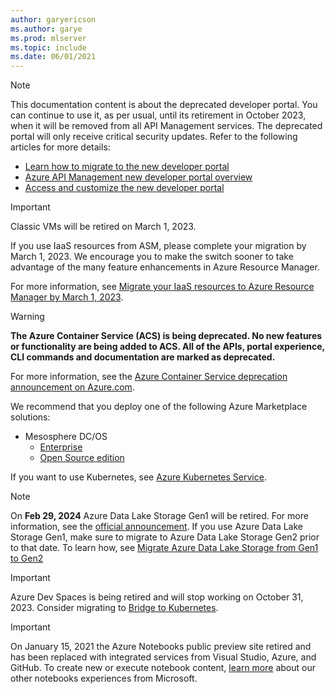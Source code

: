 ```yaml
---
author: garyericson
ms.author: garye
ms.prod: mlserver
ms.topic: include
ms.date: 06/01/2021
---
```


> [!NOTE]
> This documentation content is about the deprecated developer portal. You can continue to use it, as per usual, until its retirement in October 2023, when it will be removed from all API Management services. The deprecated portal will only receive critical security updates. Refer to the following articles for more details:
> 
> - [Learn how to migrate to the new developer portal](../articles/api-management/developer-portal-deprecated-migration.md)
> - [Azure API Management new developer portal overview](../articles/api-management/api-management-howto-developer-portal.md)
> - [Access and customize the new developer portal](../articles/api-management/api-management-howto-developer-portal-customize.md)


> [!IMPORTANT]
> Classic VMs will be retired on March 1, 2023.
>
> If you use IaaS resources from ASM, please complete your migration by March 1, 2023. We encourage you to make the switch sooner to take advantage of the many feature enhancements in Azure Resource Manager.
>
> For more information, see [Migrate your IaaS resources to Azure Resource Manager by March 1, 2023](../articles/virtual-machines/classic-vm-deprecation.md).
> 


> [!WARNING]
>  **The Azure Container Service (ACS) is being deprecated. No new features or functionality are being added to ACS. All of the APIs, portal experience, CLI commands and documentation are marked as deprecated.**
>
> For more information, see the [Azure Container Service deprecation announcement on Azure.com](https://azure.microsoft.com/updates/azure-container-service-will-retire-on-january-31-2020/).
>
> We recommend that you deploy one of the following Azure Marketplace solutions:
>
> * Mesosphere DC/OS
>   * [Enterprise](https://azuremarketplace.microsoft.com/marketplace/apps/mesosphere.enterprise-dcos?tab=Overview)
>   * [Open Source edition](https://azuremarketplace.microsoft.com/marketplace/apps/mesosphere.dcos?tab=overview)
>
> If you want to use Kubernetes, see [Azure Kubernetes Service](../articles/aks/index.yml).


> [!NOTE]
> On **Feb 29, 2024** Azure Data Lake Storage Gen1 will be retired. For more information, see the [official announcement](https://azure.microsoft.com/updates/action-required-switch-to-azure-data-lake-storage-gen2-by-29-february-2024/). If you use Azure Data Lake Storage Gen1, make sure to migrate to Azure Data Lake Storage Gen2 prior to that date. To learn how, see [Migrate Azure Data Lake Storage from Gen1 to Gen2](../articles/storage/blobs/data-lake-storage-migrate-gen1-to-gen2.md) 


> [!IMPORTANT]
> Azure Dev Spaces is being retired and will stop working on October 31, 2023. Consider migrating to [Bridge to Kubernetes](../articles/dev-spaces/migrate-to-bridge-to-kubernetes.md).

> [!IMPORTANT]
> On January 15, 2021 the Azure Notebooks public preview site retired and has been replaced with integrated services from Visual Studio, Azure, and GitHub. To create new or execute notebook content, [learn more](https://aka.ms/aznb-notebooks-at-msft/) about our other notebooks experiences from Microsoft.

